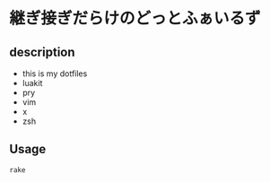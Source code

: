 # 継ぎ接ぎだらけのどっとふぁいるず #

## description ##
+ this is my dotfiles
 + luakit
 + pry
 + vim
 + x
 + zsh

## Usage ##
    rake

